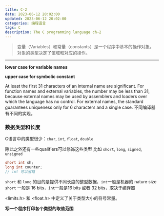 ```yaml
---
title: C-2
date: 2023-06-12 20:02:00
updated: 2023-06-12 20:02:00
categories: 编程语言
tags: C
description: The C programming language ch-2
---
```


> 变量（Variables）和常量（constants）是一个程序中基本的操作对象。
> 对象的类型决定了值域和对应的操作。

----
**lower case for variable names**

**upper case for symbolic constant**

At least the first 31 characters of an internal name are significant. For function names and external variables, the number may be less than 31, because external names may be used by assemblers and loaders over which the language has no control. For external names, the standard guarantees uniqueness only for 6 characters and a single case.
不同编译器有不同的实现。

### 数据类型和长度
C语言中的类型很少：`char`, `int`, `float`, `double`

除此之外还有一些qualifiers可以修饰这些类型
比如 `short`, `long`, `signed`, `unsigned`
```c
short int sh;
long int counter;
// int 可以省略
```
`short` 和 `long` 的目的是提供不同长度的整型数据，`int`一般是机器的 nature size
`short` 一般是 16 bits，`int`一般是16 bits 或者 32 bits，取决于编译器

<limits.h>  和 <float.h> 中定义了关于类型大小的符号常量。

**写一个程序打印各个类型的取值范围**